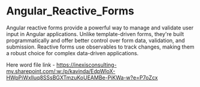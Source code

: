 # Angular_Reactive_Forms
Angular reactive forms provide a powerful way to manage and validate user input in Angular applications. Unlike template-driven forms, they're built programmatically and offer better control over form data, validation, and submission. Reactive forms use observables to track changes, making them a robust choice for complex data-driven applications.


Here word file link -
https://inexisconsulting-my.sharepoint.com/:w:/p/kavinda/EdpWloX-HWpPiWxlluq8SSsBGXTmzuKoUEAMBe-PiKWa-w?e=P7oZcx

